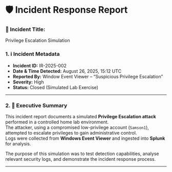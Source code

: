 # 🛡️ Incident Response Report

### 🎯 Incident Title: 
Privilege Escalation Simulation

### 1. ℹ Incident Metadata
- **Incident ID:** IR-2025-002  
- **Date & Time Detected:** August 26, 2025, 15:12 UTC  
- **Reported By:** Window Event Viewer – “Suspicious Privilege Escalation”  
- **Severity:** High  
- **Status:** Closed (Simulated Lab Exercise)

---

### 2. 🔎 Executive Summary
This incident report documents a simulated **Privilege Escalation attack** performed in a controlled home lab environment.  
The attacker, using a compromised low-privilege account (`Samson1`), attempted to escalate privileges to gain administrative control.  
Logs were collected from **Windows Event Viewer** and ingested into **Splunk** for analysis.  

The purpose of this simulation was to test detection capabilities, analyse relevant security logs, and demonstrate the incident response process.

---

